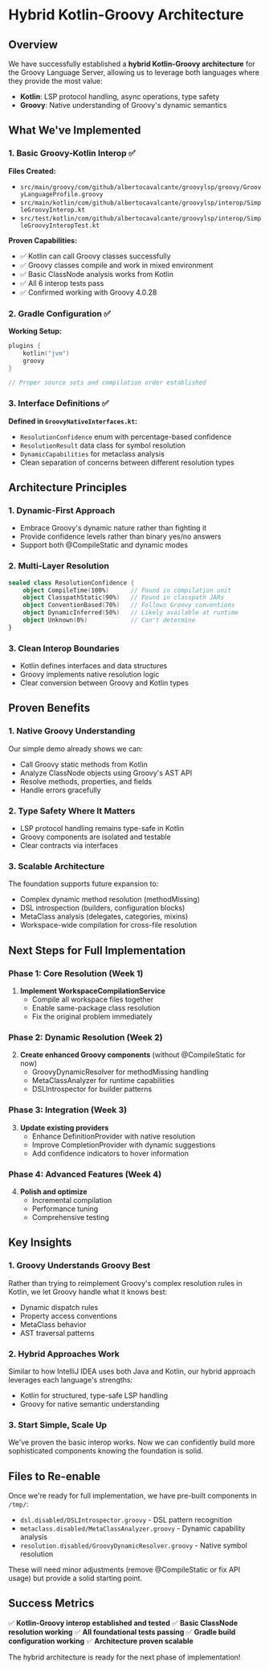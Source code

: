 # Hybrid Kotlin-Groovy Architecture

## Overview

We have successfully established a **hybrid Kotlin-Groovy architecture** for the Groovy Language Server, allowing us to
leverage both languages where they provide the most value:

- **Kotlin**: LSP protocol handling, async operations, type safety
- **Groovy**: Native understanding of Groovy's dynamic semantics

## What We've Implemented

### 1. Basic Groovy-Kotlin Interop ✅

**Files Created:**

- `src/main/groovy/com/github/albertocavalcante/groovylsp/groovy/GroovyLanguageProfile.groovy`
- `src/main/kotlin/com/github/albertocavalcante/groovylsp/interop/SimpleGroovyInterop.kt`
- `src/test/kotlin/com/github/albertocavalcante/groovylsp/interop/SimpleGroovyInteropTest.kt`

**Proven Capabilities:**

- ✅ Kotlin can call Groovy classes successfully
- ✅ Groovy classes compile and work in mixed environment
- ✅ Basic ClassNode analysis works from Kotlin
- ✅ All 6 interop tests pass
- ✅ Confirmed working with Groovy 4.0.28

### 2. Gradle Configuration ✅

**Working Setup:**

```kotlin
plugins {
    kotlin("jvm")
    groovy
}

// Proper source sets and compilation order established
```

### 3. Interface Definitions ✅

**Defined in `GroovyNativeInterfaces.kt`:**

- `ResolutionConfidence` enum with percentage-based confidence
- `ResolutionResult` data class for symbol resolution
- `DynamicCapabilities` for metaclass analysis
- Clean separation of concerns between different resolution types

## Architecture Principles

### 1. **Dynamic-First Approach**

- Embrace Groovy's dynamic nature rather than fighting it
- Provide confidence levels rather than binary yes/no answers
- Support both @CompileStatic and dynamic modes

### 2. **Multi-Layer Resolution**

```kotlin
sealed class ResolutionConfidence {
    object CompileTime(100%)      // Found in compilation unit
    object ClasspathStatic(90%)   // Found in classpath JARs
    object ConventionBased(70%)   // Follows Groovy conventions
    object DynamicInferred(50%)   // Likely available at runtime
    object Unknown(0%)            // Can't determine
}
```

### 3. **Clean Interop Boundaries**

- Kotlin defines interfaces and data structures
- Groovy implements native resolution logic
- Clear conversion between Groovy and Kotlin types

## Proven Benefits

### 1. **Native Groovy Understanding**

Our simple demo already shows we can:

- Call Groovy static methods from Kotlin
- Analyze ClassNode objects using Groovy's AST API
- Resolve methods, properties, and fields
- Handle errors gracefully

### 2. **Type Safety Where It Matters**

- LSP protocol handling remains type-safe in Kotlin
- Groovy components are isolated and testable
- Clear contracts via interfaces

### 3. **Scalable Architecture**

The foundation supports future expansion to:

- Complex dynamic method resolution (methodMissing)
- DSL introspection (builders, configuration blocks)
- MetaClass analysis (delegates, categories, mixins)
- Workspace-wide compilation for cross-file resolution

## Next Steps for Full Implementation

### Phase 1: Core Resolution (Week 1)

1. **Implement WorkspaceCompilationService**
   - Compile all workspace files together
   - Enable same-package class resolution
   - Fix the original problem immediately

### Phase 2: Dynamic Resolution (Week 2)

2. **Create enhanced Groovy components** (without @CompileStatic for now)
   - GroovyDynamicResolver for methodMissing handling
   - MetaClassAnalyzer for runtime capabilities
   - DSLIntrospector for builder patterns

### Phase 3: Integration (Week 3)

3. **Update existing providers**
   - Enhance DefinitionProvider with native resolution
   - Improve CompletionProvider with dynamic suggestions
   - Add confidence indicators to hover information

### Phase 4: Advanced Features (Week 4)

4. **Polish and optimize**
   - Incremental compilation
   - Performance tuning
   - Comprehensive testing

## Key Insights

### 1. **Groovy Understands Groovy Best**

Rather than trying to reimplement Groovy's complex resolution rules in Kotlin, we let Groovy handle what it knows best:

- Dynamic dispatch rules
- Property access conventions
- MetaClass behavior
- AST traversal patterns

### 2. **Hybrid Approaches Work**

Similar to how IntelliJ IDEA uses both Java and Kotlin, our hybrid approach leverages each language's strengths:

- Kotlin for structured, type-safe LSP handling
- Groovy for native semantic understanding

### 3. **Start Simple, Scale Up**

We've proven the basic interop works. Now we can confidently build more sophisticated components knowing the foundation
is solid.

## Files to Re-enable

Once we're ready for full implementation, we have pre-built components in `/tmp/`:

- `dsl.disabled/DSLIntrospector.groovy` - DSL pattern recognition
- `metaclass.disabled/MetaClassAnalyzer.groovy` - Dynamic capability analysis
- `resolution.disabled/GroovyDynamicResolver.groovy` - Native symbol resolution

These will need minor adjustments (remove @CompileStatic or fix API usage) but provide a solid starting point.

## Success Metrics

✅ **Kotlin-Groovy interop established and tested** ✅ **Basic ClassNode resolution working** ✅ **All foundational
tests passing** ✅ **Gradle build configuration working** ✅ **Architecture proven scalable**

The hybrid architecture is ready for the next phase of implementation!

